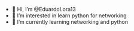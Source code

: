 - 👋 Hi, I’m @EduardoLora13
- 👀 I’m interested in learn python for networking
- 🌱 I’m currently learning networking and python 


<!---
EduardoLora13/EduardoLora13 is a ✨ special ✨ repository because its `README.md` (this file) appears on your GitHub profile.
You can click the Preview link to take a look at your changes.
--->

